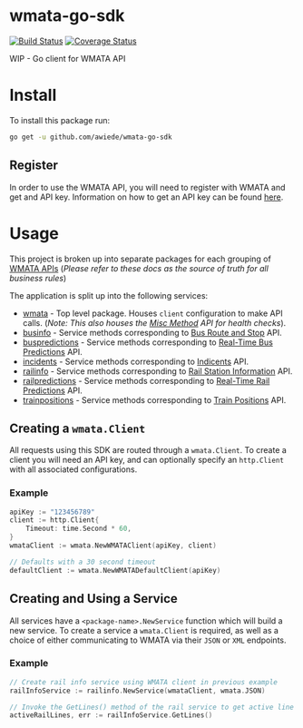 # wmata-go-sdk
[![Build Status](https://travis-ci.com/awiede/wmata-go-sdk.svg?branch=master)](https://travis-ci.com/awiede/wmata-go-sdk) [![Coverage Status](https://coveralls.io/repos/github/awiede/wmata-go-sdk/badge.svg?branch=master)](https://coveralls.io/github/awiede/wmata-go-sdk?branch=master)


WIP - Go client for WMATA API

# Install

To install this package run:
```bash
go get -u github.com/awiede/wmata-go-sdk
```

## Register

In order to use the WMATA API, you will need to register with WMATA and get and API key. Information on how to get an API key can be found [here](https://developer.wmata.com/).

# Usage
This project is broken up into separate packages for each grouping of [WMATA APIs](https://developer.wmata.com/docs/services/) (*Please refer to these docs as the source of truth for all business rules*) 

The application is split up into the following services:
* [wmata](https://github.com/awiede/wmata-go-sdk/tree/master/wmata) - Top level package. Houses `client` configuration to make API calls. (*Note: This also houses the [Misc Method](https://developer.wmata.com/docs/services/5923434c08d33c0f201a600a/operations/5923437c031f5914d0204bcf) API for health checks*).
* [businfo](https://github.com/awiede/wmata-go-sdk/tree/master/wmata/businfo) - Service methods corresponding to [Bus Route and Stop](https://developer.wmata.com/docs/services/54763629281d83086473f231/operations/5476362a281d830c946a3d68) API.
* [buspredictions](https://github.com/awiede/wmata-go-sdk/tree/master/wmata/buspredictions) - Service methods corresponding to [Real-Time Bus Predictions](https://developer.wmata.com/docs/services/5476365e031f590f38092508/operations/5476365e031f5909e4fe331d) API.
* [incidents](https://github.com/awiede/wmata-go-sdk/tree/master/wmata/incidents) - Service methods corresponding to [Indicents](https://developer.wmata.com/docs/services/54763641281d83086473f232/operations/54763641281d830c946a3d75) API.
* [railinfo](https://github.com/awiede/wmata-go-sdk/tree/master/wmata/railinfo) - Service methods corresponding to [Rail Station Information](https://developer.wmata.com/docs/services/5476364f031f590f38092507/operations/5476364f031f5909e4fe330c) API.
* [railpredictions](https://github.com/awiede/wmata-go-sdk/tree/master/wmata/railpredictions) - Service methods corresponding to [Real-Time Rail Predictions](https://developer.wmata.com/docs/services/547636a6f9182302184cda78/operations/547636a6f918230da855363f) API.
* [trainpositions](https://github.com/awiede/wmata-go-sdk/tree/master/wmata/trainpositions) - Service methods corresponding to [Train Positions](https://developer.wmata.com/docs/services/5763fa6ff91823096cac1057/operations/5763fb35f91823096cac1058) API.

## Creating a `wmata.Client`

All requests using this SDK are routed through a `wmata.Client`. To create a client you will need an API key, and can optionally specify an `http.Client` with all associated configurations.

### Example

```go
apiKey := "123456789"
client := http.Client{
    Timeout: time.Second * 60,
}
wmataClient := wmata.NewWMATAClient(apiKey, client)

// Defaults with a 30 second timeout
defaultClient := wmata.NewWMATADefaultClient(apiKey)
```

## Creating and Using a Service

All services have a `<package-name>.NewService` function which will build a new service. To create a service a `wmata.Client` is required, as well as a choice of either communicating to WMATA via their `JSON` or `XML` endpoints.

### Example
```go
// Create rail info service using WMATA client in previous example
railInfoService := railinfo.NewService(wmataClient, wmata.JSON)

// Invoke the GetLines() method of the rail service to get active line info
activeRailLines, err := railInfoService.GetLines()
```
